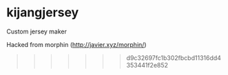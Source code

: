 # kijangjersey
Custom jersey maker

Hacked from morphin
(http://javier.xyz/morphin/)

>>>>>>> d9c32697fc1b302fbcbd11316dd4353441f2e852
